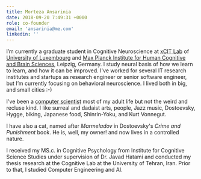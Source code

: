 ```yaml
---
title: Morteza Ansarinia
date: 2018-09-20 7:49:31 +0000
role: co-founder
email: 'ansarinia@me.com'
linkedin: ''
---
```


I’m currently a graduate student in Cognitive Neuroscience at [xCIT Lab](http://xcit.org/) of [University of Luxembourg](https://wwwen.uni.lu/) and [Max Planck Institute for Human Cognitive and Brain Sciences](https://www.mpg.de/149614/kognition_neuro), Leipzig, Germany. I study neural basis of how we learn to learn, and how it can be improved. I've worked for several IT research institutes and startups as research engineer or senior software engineer, but I’m currently focusing on behavioral neuroscience. I lived both in big, and small cities :-)

I've been a <a href="http://github.com/morteza" target="_blank">computer scientist</a> most of my adult life but not the weird and recluse kind. I like surreal and dadaist arts, people, Jazz music, Dostoevsky, Hygge, biking, Japanese food, Shinrin-Yoku, and Kurt Vonnegut.

I have also a cat, named after *Marmeladov* in Dostoevsky's *Crime and Punishment* book. He is, well, my owner! and now lives in a controlled nature.

I received my MS.c. in Cognitive Psychology from Institute for Cognitive Science Studies under supervision of Dr. Javad Hatami and conducted my thesis research at the Cognitive Lab at the University of Tehran, Iran. Prior to that, I studied Computer Engineering and AI.

